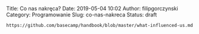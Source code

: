 Title: Co nas nakręca?
Date: 2019-05-04 10:02
Author: filipgorczynski
Category: Programowanie
Slug: co-nas-nakreca
Status: draft

`https://github.com/basecamp/handbook/blob/master/what-influenced-us.md`
